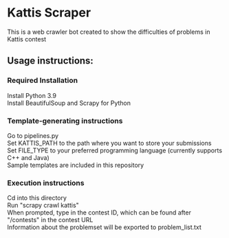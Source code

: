 # Kattis Scraper

This is a web crawler bot created to show the difficulties of problems in Kattis contest 

## Usage instructions:

### Required Installation
Install Python 3.9 <br />
Install BeautifulSoup and Scrapy for Python <br />

### Template-generating instructions
Go to pipelines.py <br />
Set KATTIS_PATH to the path where you want to store your submissions <br />
Set FILE_TYPE to your preferred programming language (currently supports C++ and Java) <br />
Sample templates are included in this repository <br />

### Execution instructions
Cd into this directory <br />
Run "scrapy crawl kattis" <br />
When prompted, type in the contest ID, which can be found after "/contests" in the contest URL <br />
Information about the problemset will be exported to problem_list.txt <br />
